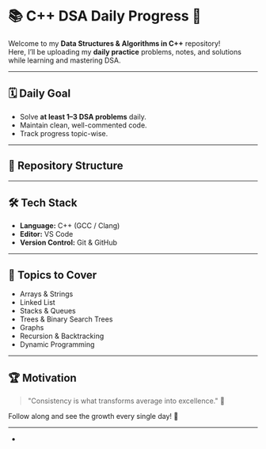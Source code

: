 # 📚 C++ DSA Daily Progress 🚀

Welcome to my **Data Structures & Algorithms in C++** repository!  
Here, I’ll be uploading my **daily practice** problems, notes, and solutions while learning and mastering DSA.

---

## 🗓 Daily Goal
- Solve **at least 1–3 DSA problems** daily.
- Maintain clean, well-commented code.
- Track progress topic-wise.

---

## 📂 Repository Structure

---

## 🛠 Tech Stack
- **Language:** C++ (GCC / Clang)
- **Editor:** VS Code
- **Version Control:** Git & GitHub

---

## 📌 Topics to Cover
- Arrays & Strings
- Linked List
- Stacks & Queues
- Trees & Binary Search Trees
- Graphs
- Recursion & Backtracking
- Dynamic Programming

---

## 🏆 Motivation
> "Consistency is what transforms average into excellence." 💪

Follow along and see the growth every single day! 🚀

---
-
